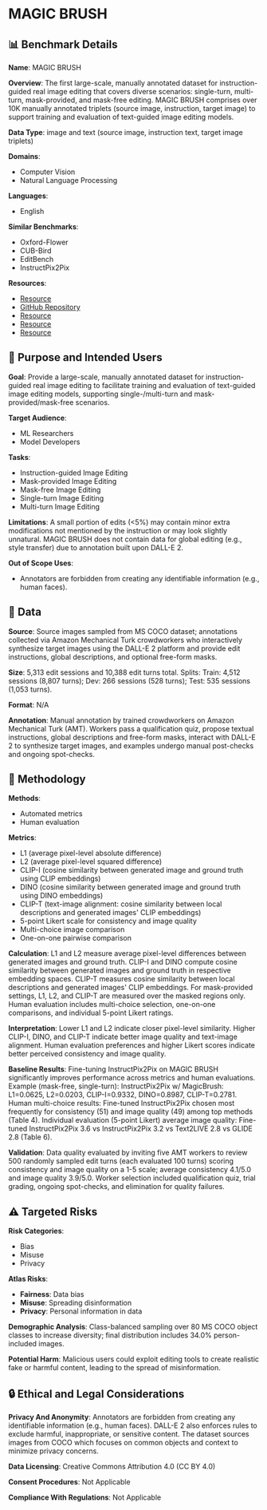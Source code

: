# MAGIC BRUSH

## 📊 Benchmark Details

**Name**: MAGIC BRUSH

**Overview**: The first large-scale, manually annotated dataset for instruction-guided real image editing that covers diverse scenarios: single-turn, multi-turn, mask-provided, and mask-free editing. MAGIC BRUSH comprises over 10K manually annotated triplets (source image, instruction, target image) to support training and evaluation of text-guided image editing models.

**Data Type**: image and text (source image, instruction text, target image triplets)

**Domains**:
- Computer Vision
- Natural Language Processing

**Languages**:
- English

**Similar Benchmarks**:
- Oxford-Flower
- CUB-Bird
- EditBench
- InstructPix2Pix

**Resources**:
- [Resource](https://osu-nlp-group.github.io/MagicBrush)
- [GitHub Repository](https://github.com/OSU-NLP-Group/MagicBrush)
- [Resource](https://huggingface.co/datasets/osunlp/MagicBrush)
- [Resource](https://shorturl.at/alHMO)
- [Resource](https://arxiv.org/abs/2306.10012)

## 🎯 Purpose and Intended Users

**Goal**: Provide a large-scale, manually annotated dataset for instruction-guided real image editing to facilitate training and evaluation of text-guided image editing models, supporting single-/multi-turn and mask-provided/mask-free scenarios.

**Target Audience**:
- ML Researchers
- Model Developers

**Tasks**:
- Instruction-guided Image Editing
- Mask-provided Image Editing
- Mask-free Image Editing
- Single-turn Image Editing
- Multi-turn Image Editing

**Limitations**: A small portion of edits (<5%) may contain minor extra modifications not mentioned by the instruction or may look slightly unnatural. MAGIC BRUSH does not contain data for global editing (e.g., style transfer) due to annotation built upon DALL-E 2.

**Out of Scope Uses**:
- Annotators are forbidden from creating any identifiable information (e.g., human faces).

## 💾 Data

**Source**: Source images sampled from MS COCO dataset; annotations collected via Amazon Mechanical Turk crowdworkers who interactively synthesize target images using the DALL-E 2 platform and provide edit instructions, global descriptions, and optional free-form masks.

**Size**: 5,313 edit sessions and 10,388 edit turns total. Splits: Train: 4,512 sessions (8,807 turns); Dev: 266 sessions (528 turns); Test: 535 sessions (1,053 turns).

**Format**: N/A

**Annotation**: Manual annotation by trained crowdworkers on Amazon Mechanical Turk (AMT). Workers pass a qualification quiz, propose textual instructions, global descriptions and free-form masks, interact with DALL-E 2 to synthesize target images, and examples undergo manual post-checks and ongoing spot-checks.

## 🔬 Methodology

**Methods**:
- Automated metrics
- Human evaluation

**Metrics**:
- L1 (average pixel-level absolute difference)
- L2 (average pixel-level squared difference)
- CLIP-I (cosine similarity between generated image and ground truth using CLIP embeddings)
- DINO (cosine similarity between generated image and ground truth using DINO embeddings)
- CLIP-T (text-image alignment: cosine similarity between local descriptions and generated images' CLIP embeddings)
- 5-point Likert scale for consistency and image quality
- Multi-choice image comparison
- One-on-one pairwise comparison

**Calculation**: L1 and L2 measure average pixel-level differences between generated images and ground truth. CLIP-I and DINO compute cosine similarity between generated images and ground truth in respective embedding spaces. CLIP-T measures cosine similarity between local descriptions and generated images' CLIP embeddings. For mask-provided settings, L1, L2, and CLIP-T are measured over the masked regions only. Human evaluation includes multi-choice selection, one-on-one comparisons, and individual 5-point Likert ratings.

**Interpretation**: Lower L1 and L2 indicate closer pixel-level similarity. Higher CLIP-I, DINO, and CLIP-T indicate better image quality and text-image alignment. Human evaluation preferences and higher Likert scores indicate better perceived consistency and image quality.

**Baseline Results**: Fine-tuning InstructPix2Pix on MAGIC BRUSH significantly improves performance across metrics and human evaluations. Example (mask-free, single-turn): InstructPix2Pix w/ MagicBrush: L1=0.0625, L2=0.0203, CLIP-I=0.9332, DINO=0.8987, CLIP-T=0.2781. Human multi-choice results: Fine-tuned InstructPix2Pix chosen most frequently for consistency (51) and image quality (49) among top methods (Table 4). Individual evaluation (5-point Likert) average image quality: Fine-tuned InstructPix2Pix 3.6 vs InstructPix2Pix 3.2 vs Text2LIVE 2.8 vs GLIDE 2.8 (Table 6).

**Validation**: Data quality evaluated by inviting five AMT workers to review 500 randomly sampled edit turns (each evaluated 100 turns) scoring consistency and image quality on a 1-5 scale; average consistency 4.1/5.0 and image quality 3.9/5.0. Worker selection included qualification quiz, trial grading, ongoing spot-checks, and elimination for quality failures.

## ⚠️ Targeted Risks

**Risk Categories**:
- Bias
- Misuse
- Privacy

**Atlas Risks**:
- **Fairness**: Data bias
- **Misuse**: Spreading disinformation
- **Privacy**: Personal information in data

**Demographic Analysis**: Class-balanced sampling over 80 MS COCO object classes to increase diversity; final distribution includes 34.0% person-included images.

**Potential Harm**: Malicious users could exploit editing tools to create realistic fake or harmful content, leading to the spread of misinformation.

## 🔒 Ethical and Legal Considerations

**Privacy And Anonymity**: Annotators are forbidden from creating any identifiable information (e.g., human faces). DALL-E 2 also enforces rules to exclude harmful, inappropriate, or sensitive content. The dataset sources images from COCO which focuses on common objects and context to minimize privacy concerns.

**Data Licensing**: Creative Commons Attribution 4.0 (CC BY 4.0)

**Consent Procedures**: Not Applicable

**Compliance With Regulations**: Not Applicable
